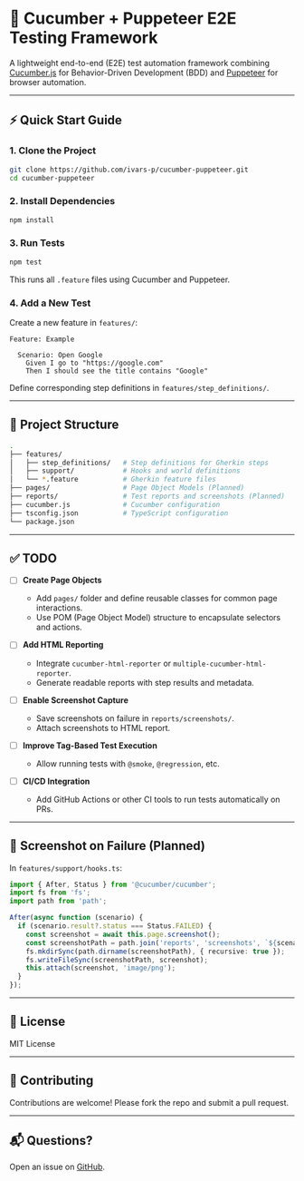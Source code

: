 # 🧪 Cucumber + Puppeteer E2E Testing Framework

A lightweight end-to-end (E2E) test automation framework combining [Cucumber.js](https://github.com/cucumber/cucumber-js) for Behavior-Driven Development (BDD) and [Puppeteer](https://pptr.dev/) for browser automation.

---

## ⚡ Quick Start Guide

### 1. Clone the Project

```bash
git clone https://github.com/ivars-p/cucumber-puppeteer.git
cd cucumber-puppeteer
```

### 2. Install Dependencies

```bash
npm install
```

### 3. Run Tests

```bash
npm test
```

This runs all `.feature` files using Cucumber and Puppeteer.

### 4. Add a New Test

Create a new feature in `features/`:

```gherkin
Feature: Example

  Scenario: Open Google
    Given I go to "https://google.com"
    Then I should see the title contains "Google"
```

Define corresponding step definitions in `features/step_definitions/`.

---

## 🧱 Project Structure

```bash
.
├── features/
│   ├── step_definitions/   # Step definitions for Gherkin steps
│   ├── support/            # Hooks and world definitions
│   └── *.feature           # Gherkin feature files
├── pages/                  # Page Object Models (Planned)
├── reports/                # Test reports and screenshots (Planned)
├── cucumber.js             # Cucumber configuration
├── tsconfig.json           # TypeScript configuration
└── package.json
```

---

## ✅ TODO

- [ ] **Create Page Objects**
    - Add `pages/` folder and define reusable classes for common page interactions.
    - Use POM (Page Object Model) structure to encapsulate selectors and actions.

- [ ] **Add HTML Reporting**
    - Integrate `cucumber-html-reporter` or `multiple-cucumber-html-reporter`.
    - Generate readable reports with step results and metadata.

- [ ] **Enable Screenshot Capture**
    - Save screenshots on failure in `reports/screenshots/`.
    - Attach screenshots to HTML report.

- [ ] **Improve Tag-Based Test Execution**
    - Allow running tests with `@smoke`, `@regression`, etc.

- [ ] **CI/CD Integration**
    - Add GitHub Actions or other CI tools to run tests automatically on PRs.

---

## 📸 Screenshot on Failure (Planned)

In `features/support/hooks.ts`:

```ts
import { After, Status } from '@cucumber/cucumber';
import fs from 'fs';
import path from 'path';

After(async function (scenario) {
  if (scenario.result?.status === Status.FAILED) {
    const screenshot = await this.page.screenshot();
    const screenshotPath = path.join('reports', 'screenshots', `${scenario.pickle.name}.png`);
    fs.mkdirSync(path.dirname(screenshotPath), { recursive: true });
    fs.writeFileSync(screenshotPath, screenshot);
    this.attach(screenshot, 'image/png');
  }
});
```

---

## 📄 License

MIT License

---

## 🤝 Contributing

Contributions are welcome! Please fork the repo and submit a pull request.

---

## 📬 Questions?

Open an issue on [GitHub](https://github.com/ivars-p/cucumber-puppeteer/issues).
